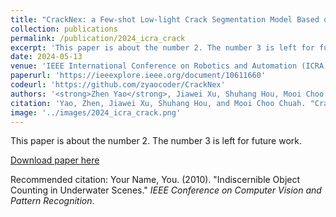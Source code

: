 ```yaml
---
title: "CrackNex: a Few-shot Low-light Crack Segmentation Model Based on Retinex Theory for UAV Inspections"
collection: publications
permalink: /publication/2024_icra_crack
excerpt: 'This paper is about the number 2. The number 3 is left for future work.'
date: 2024-05-13
venue: 'IEEE International Conference on Robotics and Automation (ICRA)'
paperurl: 'https://ieeexplore.ieee.org/document/10611660'
codeurl: 'https://github.com/zyaocoder/CrackNex'
authors: '<strong>Zhen Yao</strong>, Jiawei Xu, Shuhang Hou, Mooi Choo Chuah'
citation: 'Yao, Zhen, Jiawei Xu, Shuhang Hou, and Mooi Choo Chuah. "Cracknex: a few-shot low-light crack segmentation model based on retinex theory for uav inspections." arXiv preprint arXiv:2403.03063 (2024).'
image: '../images/2024_icra_crack.png'
---
```

This paper is about the number 2. The number 3 is left for future work.

[Download paper here](https://ieeexplore.ieee.org/document/10611660)

Recommended citation: Your Name, You. (2010). "Indiscernible Object Counting in Underwater Scenes." <i>IEEE Conference on Computer Vision and Pattern Recognition</i>.
